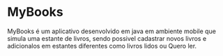 # MyBooks

MyBooks é um aplicativo desenvolvido em java em ambiente mobile que simula uma estante de livros, sendo possivel cadastrar novos livros
e adicionalos em estantes diferentes como livros lidos ou Quero ler.
